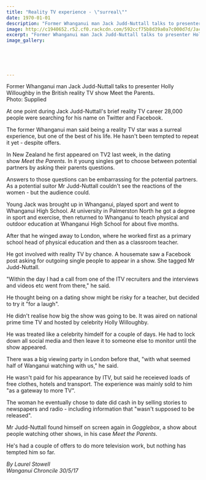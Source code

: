 ```yaml
---
title: "Reality TV experience - \"surreal\""
date: 1970-01-01
description: "Former Whanganui man Jack Judd-Nuttall talks to presenter Holly Willoughby in the British reality TV show Meet the Parents..."
image: http://c1940652.r52.cf0.rackcdn.com/592ccf75b8d39a0a7c000d7d/Jack-Judd-Nuttall-on-British-reality-show-ex-chron-30-May.jpg
excerpt: "Former Whanganui man Jack Judd-Nuttall talks to presenter Holly Willoughby in the British reality TV show Meet the Parents."
image_gallery:
    
    
    
    
    
---
```


<p><span>Former Whanganui man Jack Judd-Nuttall talks to presenter Holly Willoughby in the British reality TV show Meet the Parents. <br />Photo: Supplied</span></p>
<p>At one point during Jack Judd-Nuttall's brief reality TV career 28,000 people were searching for his name on Twitter and Facebook.</p>
<p>The former Whanganui man said being a reality TV star was a surreal experience, but one of the best of his life. He hasn't been tempted to repeat it yet - despite offers.</p>
<p>In New Zealand he first appeared on TV2 last week, in the dating show&nbsp;<em>Meet the Parents</em>. In it young singles get to choose between potential partners by asking their parents questions.</p>
<p>Answers to those questions can be embarrassing for the potential partners. As a potential suitor Mr Judd-Nuttall couldn't see the reactions of the women - but the audience could.</p>
<p>Young Jack was brought up in Whanganui, played sport and went to Whanganui High School. At university in Palmerston North he got a degree in sport and exercise, then returned to Whanganui to teach physical and outdoor education at Whanganui High School for about five months.</p>
<p>After that he winged away to London, where he worked first as a primary school head of physical education and then as a classroom teacher.</p>
<p>He got involved with reality TV by chance. A housemate saw a Facebook post asking for outgoing single people to appear in a show. She tagged Mr Judd-Nuttall.</p>
<p>"Within the day I had a call from one of the ITV recruiters and the interviews and videos etc went from there," he said.</p>
<p>He thought being on a dating show might be risky for a teacher, but decided to try it "for a laugh".&nbsp;</p>
<p>He didn't realise how big the show was going to be. It was aired on national prime time TV and hosted by celebrity Holly Willoughby.</p>
<p>He was treated like a celebrity himdelf for a couple of days. He had to lock down all social media and then leave it to someone else to monitor until the show appeared.</p>
<p>There was a big viewing party in London before that, "with what seemed half of Wanganui watching with us," he said.</p>
<p>He wasn't paid for his appearance by ITV, but said he receieved loads of free clothes, hotels and transport. The experience was mainly sold to him "as a gateway to more TV".</p>
<p>The woman he eventually chose to date did cash in by selling stories to newspapers and radio - including information that "wasn't supposed to be released".</p>
<p>Mr Judd-Nuttall found himself on screen again in&nbsp;<em>Gogglebox</em>, a show about people watching other shows, in his case&nbsp;<em>Meet the Parents</em>.</p>
<p>He's had a couple of offers to do more television work, but nothing has tempted him so far.</p>
<p class="clear syndicator"><em>By Laurel Stowell</em><br /><em>Wanganui Chroncile 30/5/17</em></p>


